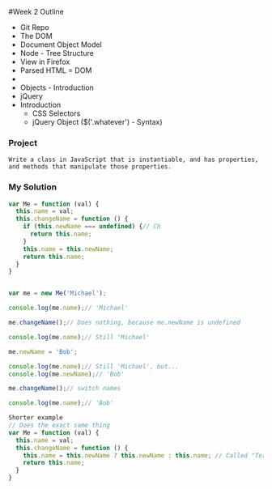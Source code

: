 #Week 2 Outline
* Git Repo
* The DOM
 * Document Object Model
 * Node - Tree Structure
 * View in Firefox
 * Parsed HTML = DOM
 *
* Objects - Introduction
* jQuery
 * Introduction
   - CSS Selectors
   - jQuery Object ($('.whatever') - Syntax)

### Project
```
Write a class in JavaScript that is instantiable, and has properties, and methods that manipulate those properties.
```

### My Solution
```javascript
var Me = function (val) {
  this.name = val;
  this.changeName = function () {
    if (this.newName === undefined) {// Ch
      return this.name;
    }
    this.name = this.newName;
    return this.name;
  }
}


var me = new Me('Michael');

console.log(me.name);// 'Michael'

me.changeName();// Does nothing, because me.newName is undefined

console.log(me.name);// Still 'Michael'

me.newName = 'Bob';

console.log(me.name);// Still 'Michael', but...
console.log(me.newName);// 'Bob'

me.changeName();// switch names

console.log(me.name);// 'Bob'

Shorter example
// Does the exact same thing
var Me = function (val) {
  this.name = val;
  this.changeName = function () {
    this.name = this.newName ? this.newName : this.name; // Called "Ternary"
    return this.name;
  }
}
```
